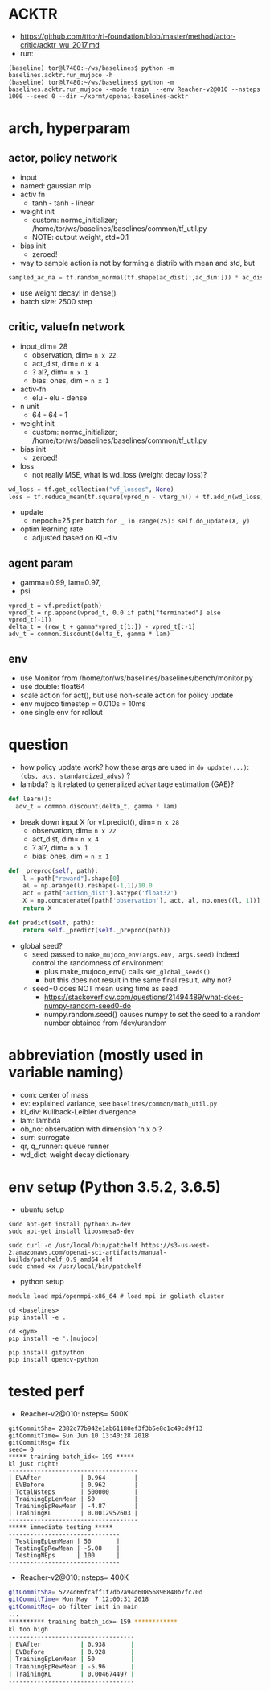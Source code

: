 # ACKTR

* https://github.com/tttor/rl-foundation/blob/master/method/actor-critic/acktr_wu_2017.md
* run:
```
(baseline) tor@l7480:~/ws/baselines$ python -m baselines.acktr.run_mujoco -h
(baseline) tor@l7480:~/ws/baselines$ python -m baselines.acktr.run_mujoco --mode train  --env Reacher-v2@010 --nsteps 1000 --seed 0 --dir ~/xprmt/openai-baselines-acktr
```

# arch, hyperparam
## actor, policy network
* input
* named: gaussian mlp
* activ fn
  * tanh - tanh - linear
* weight init
  * custom: normc_initializer;
    /home/tor/ws/baselines/baselines/common/tf_util.py
  * NOTE: output weight, std=0.1
* bias init
  * zeroed!
* way to sample action is not by forming a distrib with mean and std, but
```py
sampled_ac_na = tf.random_normal(tf.shape(ac_dist[:,ac_dim:])) * ac_dist[:,ac_dim:] + ac_dist[:,:ac_dim] # This is the sampled action we'll perform.
```
* use weight decay! in dense()
* batch size: 2500 step

## critic, valuefn network
* input_dim= 28
  * observation, dim= `n x 22`
  * act_dist, dim= `n x 4`
  * ? al?, dim= `n x 1`
  * bias: ones, dim = `n x 1`
* activ-fn
  * elu - elu - dense
* n unit
  * 64 - 64 - 1
* weight init
  * custom: normc_initializer;
    /home/tor/ws/baselines/baselines/common/tf_util.py
* bias init
  * zeroed!
* loss
  * not really MSE, what is wd_loss (weight decay loss)?
```py
wd_loss = tf.get_collection("vf_losses", None)
loss = tf.reduce_mean(tf.square(vpred_n - vtarg_n)) + tf.add_n(wd_loss)
```
* update
  * nepoch=25 per batch
  `for _ in range(25): self.do_update(X, y)`
* optim learning rate
  * adjusted based on KL-div

## agent param
* gamma=0.99, lam=0.97,
* psi
```
vpred_t = vf.predict(path)
vpred_t = np.append(vpred_t, 0.0 if path["terminated"] else vpred_t[-1])
delta_t = (rew_t + gamma*vpred_t[1:]) - vpred_t[:-1]
adv_t = common.discount(delta_t, gamma * lam)
```

## env
* use Monitor from /home/tor/ws/baselines/baselines/bench/monitor.py
* use double: float64
* scale action for act(), but use non-scale action for policy update
* env mujoco timestep = 0.010s = 10ms
* one single env for rollout

# question
* how policy update work?
  how these args are used in `do_update(...)`:
  `(obs, acs, standardized_advs)` ?
* lambda? is it related to generalized advantage estimation (GAE)?
```py
def learn():
  adv_t = common.discount(delta_t, gamma * lam)
```
* break down input X for vf.predict(), dim= `n x 28`
  * observation, dim= `n x 22`
  * act_dist, dim= `n x 4`
  * ? al?, dim= `n x 1`
  * bias: ones, dim = `n x 1`
```py
def _preproc(self, path):
    l = path["reward"].shape[0]
    al = np.arange(l).reshape(-1,1)/10.0
    act = path["action_dist"].astype('float32')
    X = np.concatenate([path['observation'], act, al, np.ones((l, 1))], axis=1)
    return X

def predict(self, path):
    return self._predict(self._preproc(path))
```
* global seed?
  * seed passed to `make_mujoco_env(args.env, args.seed)`
    indeed control the randomness of environment
    * plus make_mujoco_env() calls `set_global_seeds()`
    * but this does not result in the same final result, why not?
  * seed=0 does NOT mean using time as seed
    * https://stackoverflow.com/questions/21494489/what-does-numpy-random-seed0-do
    * numpy.random.seed() causes numpy to set the seed to a random number obtained from /dev/urandom

# abbreviation (mostly used in variable naming)
* com: center of mass
* ev: explained variance, see `baselines/common/math_util.py`
* kl_div: Kullback-Leibler divergence
* lam: lambda
* ob_no: observation with dimension 'n x o'?
* surr: surrogate
* qr, q_runner: queue runner
* wd_dict: weight decay dictionary

# env setup (Python 3.5.2, 3.6.5)
* ubuntu setup
```
sudo apt-get install python3.6-dev
sudo apt-get install libosmesa6-dev

sudo curl -o /usr/local/bin/patchelf https://s3-us-west-2.amazonaws.com/openai-sci-artifacts/manual-builds/patchelf_0.9_amd64.elf
sudo chmod +x /usr/local/bin/patchelf
```

* python setup
```
module load mpi/openmpi-x86_64 # load mpi in goliath cluster

cd <baselines>
pip install -e .

cd <gym>
pip install -e '.[mujoco]'

pip install gitpython
pip install opencv-python
```

# tested perf
* Reacher-v2@010: nsteps= 500K
```
gitCommitSha= 2382c77b942e1ab61180ef3f3b5e8c1c49cd9f13
gitCommitTime= Sun Jun 10 13:40:28 2018
gitCommitMsg= fix
seed= 0
***** training batch_idx= 199 *****
kl just right!
------------------------------------
| EVAfter           | 0.964        |
| EVBefore          | 0.962        |
| TotalNsteps       | 500000       |
| TrainingEpLenMean | 50           |
| TrainingEpRewMean | -4.87        |
| TrainingKL        | 0.0012952603 |
------------------------------------
***** immediate testing *****
-------------------------------
| TestingEpLenMean | 50       |
| TestingEpRewMean | -5.08    |
| TestingNEps      | 100      |
-------------------------------
```

* Reacher-v2@010: nsteps= 400K
```sh
gitCommitSha= 5224d66fcaff1f7db2a94d60856896840b7fc70d
gitCommitTime= Mon May  7 12:00:31 2018
gitCommitMsg= ob filter init in main
...
********** training batch_idx= 159 ************
kl too high
-----------------------------------
| EVAfter           | 0.938       |
| EVBefore          | 0.928       |
| TrainingEpLenMean | 50          |
| TrainingEpRewMean | -5.96       |
| TrainingKL        | 0.004674497 |
-----------------------------------

```
